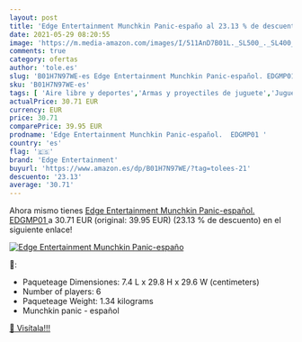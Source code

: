 ```yaml
---
layout: post
title: 'Edge Entertainment Munchkin Panic-españo al 23.13 % de descuento'
date: 2021-05-29 08:20:55
image: 'https://m.media-amazon.com/images/I/511AnD7B01L._SL500_._SL400_.jpg'
comments: true
category: ofertas
author: 'tole.es'
slug: 'B01H7N97WE-es Edge Entertainment Munchkin Panic-español. EDGMP01'
sku: 'B01H7N97WE-es'
tags: [ 'Aire libre y deportes','Armas y proyectiles de juguete','Juguetes','Juguetes y juegos','edge entertainment','munchkin', ]
actualPrice: 30.71 EUR
currency: EUR
price: 30.71
comparePrice: 39.95 EUR
prodname: 'Edge Entertainment Munchkin Panic-español.  EDGMP01 '
country: 'es'
flag: '🇪🇸'
brand: 'Edge Entertainment'
buyurl: 'https://www.amazon.es/dp/B01H7N97WE/?tag=tolees-21'
descuento: '23.13'
average: '30.71'
---
```


Ahora mismo tienes [Edge Entertainment Munchkin Panic-español.  EDGMP01 ](https://www.amazon.es/dp/B01H7N97WE/?tag=tolees-21) a 30.71 EUR (original: 39.95 EUR) (23.13 %  de descuento) en el siguiente enlace!

[![Edge Entertainment Munchkin Panic-españo](https://m.media-amazon.com/images/I/511AnD7B01L._SL500_._SL400_.jpg)](https://www.amazon.es/dp/B01H7N97WE/?tag=tolees-21)

🔎:

- Paqueteage Dimensiones: 7.4 L x 29.8 H x 29.6 W (centimeters)
- Number of players: 6
- Paqueteage Weight: 1.34 kilograms
- Munchkin panic - español

[🛒 Visítala!!!](https://www.amazon.es/dp/B01H7N97WE/?tag=tolees-21)
